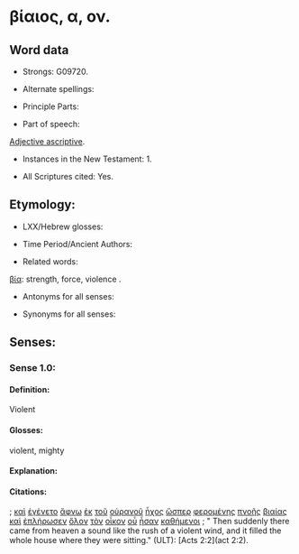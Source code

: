 # βίαιος, α, ον.

<!-- Status: S2=NeedsFinalCheck -->
<!-- Lexica used for edits: LN MM -->

## Word data

* Strongs: G09720.


* Alternate spellings:

* Principle Parts: 

* Part of speech: 

[Adjective ascriptive](http://ugg.readthedocs.io/en/latest/adjective_ascriptive.html). 

* Instances in the New Testament: 1.

* All Scriptures cited: Yes.

## Etymology: 

* LXX/Hebrew glosses: 

* Time Period/Ancient Authors: 

* Related words: 

[βία](../G09700/01.md): strength, force, violence .

* Antonyms for all senses:

* Synonyms for all senses: 

## Senses:

### Sense  1.0: 

#### Definition: 

Violent 

#### Glosses: 

violent, mighty

#### Explanation: 

 

#### Citations: 

; [καὶ](../G25320/01.md) [ἐγένετο](../G10960/01.md) [ἄφνω](../G08690/01.md) [ἐκ](../G15370/01.md) [τοῦ](../G35880/01.md) [οὐρανοῦ](../G37720/01.md) [ἦχος](../G22790/01.md) [ὥσπερ](../G56180/01.md) [φερομένης](../G53420/01.md) [πνοῆς](../G41570/01.md) [βιαίας](../G09720/01.md) [καὶ](../G25320/01.md) [ἐπλήρωσεν](../G41370/01.md) [ὅλον](../G36500/01.md) [τὸν](../G35880/01.md) [οἶκον](../G36240/01.md) [οὗ](../G37570/01.md) [ἦσαν](../G99999/01.md) [καθήμενοι](../G25210/01.md)
; " Then suddenly there came from heaven a sound like the rush of a violent wind, and it filled the whole house where they were sitting." (ULT): 
[Acts 2:2](act 2:2).
